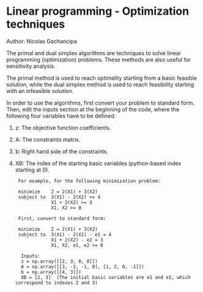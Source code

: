 # Linear programming - Optimization techniques

Author: Nicolas Gachancipa

The primal and dual simplex algorithms are techniques to solve linear programming (optimization) problems. 
These methods are also useful for sensitivity analysis. 

The primal method is used to reach optimality starting from a basic feasible solution, while the dual simplex method is used to reach feasibility starting with an infeasible solution. 

In order to use the algorithms, first convert your problem to standard form. Then, edit the inputs section at the beginning of the code, where the following four variables have to be defined:

1. z: The objective function coefficients.
2. A: The constraints matrix.
3. b: Right hand side of the constraints.
4. XB: The index of the starting basic variables (python-based index starting at 0).

    
        For example, for the following minimization problem:
        
        minimize    Z = 2(X1) + 3(X2)
        subject to  3(X1) - 2(X2) >= 4
                    X1 + 2(X2) >= 3
                    X1, X2 >= 0
              
        First, convert to standard form:
        
        minimize    Z = 2(X1) + 3(X2)
        subject to  3(X1) - 2(X2) - e1 = 4
                    X1 + 2(X2) - e2 = 3
                    X1, X2, e1, e2 >= 0
         
         Inputs:
         z = np.array([[2, 3, 0, 0]])
         A = np.array([[3, -2, -1, 0], [1, 2, 0, -1]])
         b = np.array([[4, 3]])
         XB = [2, 3]  (The initial basic variables are e1 and e2, which correspond to indexes 2 and 3)
         
      
         
      

